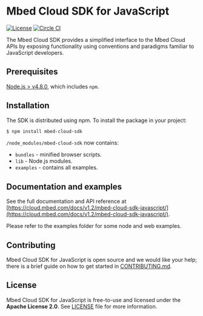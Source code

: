 # Mbed Cloud SDK for JavaScript

[![License](https://img.shields.io/badge/License-Apache%202.0-blue.svg)](https://spdx.org/licenses/Apache-2.0.html)
[![Circle CI](https://circleci.com/gh/ARMmbed/mbed-cloud-sdk-javascript.svg?style=shield&circle-token=62ef40035b1b5442234a44ad7e74199ea582f3f4)](https://circleci.com/gh/ARMmbed/mbed-cloud-sdk-javascript/)

The Mbed Cloud SDK provides a simplified interface to the Mbed Cloud APIs by exposing functionality using conventions and paradigms familiar to JavaScript developers.

## Prerequisites

[Node.js > v4.8.0](https://nodejs.org), which includes `npm`.

## Installation

The SDK is distributed using npm. To install the package in your project:

```bash
$ npm install mbed-cloud-sdk
```

`/node_modules/mbed-cloud-sdk` now contains:

* `bundles` - minified browser scripts.
* `lib` - Node.js modules.
* `examples` - contains all examples.

## Documentation and examples

See the full documentation and API reference at [https://cloud.mbed.com/docs/v1.2/mbed-cloud-sdk-javascript/](https://cloud.mbed.com/docs/v1.2/mbed-cloud-sdk-javascript/).

Please refer to the examples folder for some node and web examples.

## Contributing

Mbed Cloud SDK for JavaScript is open source and we would like your help; there is a
brief guide on how to get started in [CONTRIBUTING.md](CONTRIBUTING.md).

## License

Mbed Cloud SDK for JavaScript is free-to-use and licensed under the **Apache License
2.0**. See [LICENSE](LICENSE) file for more information.
